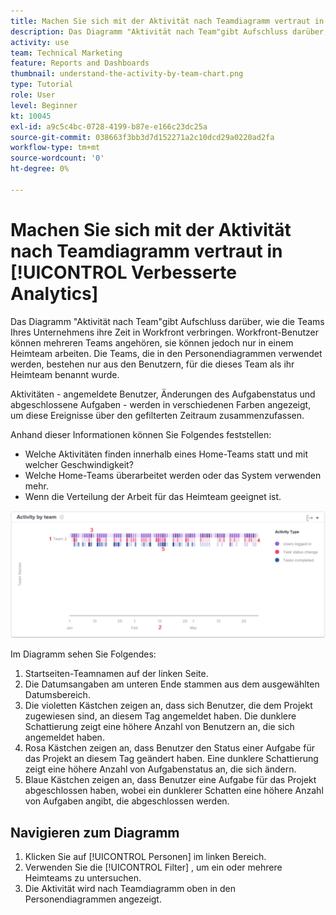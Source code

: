 ```yaml
---
title: Machen Sie sich mit der Aktivität nach Teamdiagramm vertraut in [!UICONTROL Verbesserte Analytics]
description: Das Diagramm "Aktivität nach Team"gibt Aufschluss darüber, wie die Teams Ihres Unternehmens ihre Zeit in Workfront verbringen.
activity: use
team: Technical Marketing
feature: Reports and Dashboards
thumbnail: understand-the-activity-by-team-chart.png
type: Tutorial
role: User
level: Beginner
kt: 10045
exl-id: a9c5c4bc-0728-4199-b87e-e166c23dc25a
source-git-commit: 038663f3bb3d7d152271a2c10dcd29a0220ad2fa
workflow-type: tm+mt
source-wordcount: '0'
ht-degree: 0%

---
```


# Machen Sie sich mit der Aktivität nach Teamdiagramm vertraut in [!UICONTROL Verbesserte Analytics]

Das Diagramm &quot;Aktivität nach Team&quot;gibt Aufschluss darüber, wie die Teams Ihres Unternehmens ihre Zeit in Workfront verbringen. Workfront-Benutzer können mehreren Teams angehören, sie können jedoch nur in einem Heimteam arbeiten. Die Teams, die in den Personendiagrammen verwendet werden, bestehen nur aus den Benutzern, für die dieses Team als ihr Heimteam benannt wurde.

Aktivitäten - angemeldete Benutzer, Änderungen des Aufgabenstatus und abgeschlossene Aufgaben - werden in verschiedenen Farben angezeigt, um diese Ereignisse über den gefilterten Zeitraum zusammenzufassen.

Anhand dieser Informationen können Sie Folgendes feststellen:

* Welche Aktivitäten finden innerhalb eines Home-Teams statt und mit welcher Geschwindigkeit?
* Welche Home-Teams überarbeitet werden oder das System verwenden mehr.
* Wenn die Verteilung der Arbeit für das Heimteam geeignet ist.

![Ein Bild, das eine Aktivität nach Teamdiagramm mit Zahlen zu den unten beschriebenen Bereichen anzeigt](assets/section-3-1.png)

Im Diagramm sehen Sie Folgendes:

1. Startseiten-Teamnamen auf der linken Seite.
1. Die Datumsangaben am unteren Ende stammen aus dem ausgewählten Datumsbereich.
1. Die violetten Kästchen zeigen an, dass sich Benutzer, die dem Projekt zugewiesen sind, an diesem Tag angemeldet haben. Die dunklere Schattierung zeigt eine höhere Anzahl von Benutzern an, die sich angemeldet haben.
1. Rosa Kästchen zeigen an, dass Benutzer den Status einer Aufgabe für das Projekt an diesem Tag geändert haben. Eine dunklere Schattierung zeigt eine höhere Anzahl von Aufgabenstatus an, die sich ändern.
1. Blaue Kästchen zeigen an, dass Benutzer eine Aufgabe für das Projekt abgeschlossen haben, wobei ein dunklerer Schatten eine höhere Anzahl von Aufgaben angibt, die abgeschlossen werden.

## Navigieren zum Diagramm

1. Klicken Sie auf [!UICONTROL Personen] im linken Bereich.
1. Verwenden Sie die [!UICONTROL Filter] , um ein oder mehrere Heimteams zu untersuchen.
1. Die Aktivität wird nach Teamdiagramm oben in den Personendiagrammen angezeigt.
